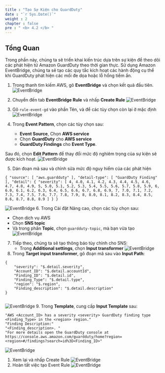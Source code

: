 ```yaml
---
title : "Tạo Sự Kiện cho GuardDuty"
date : "`r Sys.Date()`"
weight : 2
chapter : false
pre : " <b> 4.2 </b> "
---
```


## Tổng Quan
Trong phần này, chúng ta sẽ triển khai kiến trúc dựa trên sự kiện để theo dõi các phát hiện từ Amazon GuardDuty theo thời gian thực. Sử dụng Amazon EventBridge, chúng ta sẽ tạo các quy tắc kích hoạt các hành động cụ thể khi GuardDuty phát hiện các mối đe dọa hoặc lỗ hổng tiềm ẩn.

1. Trong thanh tìm kiếm AWS, gõ **EventBridge** và chọn kết quả đầu tiên.
![EventBridge](/images/4.Notification/EventBridge/4.2.1-started.jpg?width=60pc)

1. Chuyển đến tab **EventBridge Rule** và nhấp **Create Rule**
![EventBridge](/images/4.Notification/EventBridge/4.2.2.jpg?width=60pc)

1. Gõ ```rule-event-gd``` vào phần Tên, và để các tùy chọn còn lại ở mặc định
![EventBridge](/images/4.Notification/EventBridge/4.2.3.jpg?width=60pc)

1. Trong **Event Pattern**, chọn các tùy chọn sau:
   - **Event Source**, Chọn **AWS service**
   - Chọn **GuardDuty** cho **AWS service**
   - **GuardDuty Findings** cho **Event Type**.

Sau đó, chọn **Edit Pattern** để thay đổi mức độ nghiêm trọng của sự kiện sẽ được kích hoạt.
![EventBridge](/images/4.Notification/EventBridge/4.2.5.jpg?width=60pc)

5. Dán đoạn mã sau và chỉnh sửa mức độ nguy hiểm của các phát hiện
```
{ "source": [ "aws.guardduty" ], "detail-type": [ "GuardDuty Finding" ], "detail": { "severity": [ 4, 4.0, 4.1, 4.2, 4.3, 4.4, 4.5, 4.6, 4.7, 4.8, 4.9, 5, 5.0, 5.1, 5.2, 5.3, 5.4, 5.5, 5.6, 5.7, 5.8, 5.9, 6, 6.0, 6.1, 6.2, 6.3, 6.4, 6.5, 6.6, 6.7, 6.8, 6.9, 7, 7.0, 7.1, 7.2, 7.3, 7.4, 7.5, 7.6, 7.7, 7.8, 7.9, 8, 8.0, 8.1, 8.2, 8.3, 8.4, 8.5, 8.6, 8.7, 8.8, 8.9 ] } }
```
![EventBridge](/images/4.Notification/EventBridge/4.2.6.jpg?width=60pc)
6. Trong Cài đặt Nâng cao, chọn các tùy chọn sau:
   - Chọn dịch vụ AWS
   - Chọn **SNS topic**
   - Và trong phần **Topic**, chọn ```guardduty-topic```, mà bạn vừa tạo
![EventBridge](/images/4.Notification/EventBridge/4.2.7.jpg?width=60pc)  
7. Tiếp theo, chúng ta sẽ tạo thông báo tùy chỉnh cho SNS:
   - Trong **Additional settings**, chọn **Input transformer**
![EventBridge](/images/4.Notification/EventBridge/4.2.8.jpg?width=60pc)
8. Trong **Target input transformer**, gõ đoạn mã sau vào **Input Path**:
```
{
    "severity": "$.detail.severity",
    "Account_ID": "$.detail.accountId",
    "Finding_ID": "$.detail.id",
    "Finding_Type": "$.detail.type",
    "region": "$.region",
    "Finding_description": "$.detail.description"
}
                            
```
![EventBridge](/images/4.Notification/EventBridge/4.2.9.jpg?width=60pc)
9. Trong **Template**, cung cấp **Input Template** sau:
```
"AWS <Account_ID> has a severity <severity> GuardDuty finding type <Finding_Type> in the <region> region."
"Finding Description:"
"<Finding_description>. "
"For more details open the GuardDuty console at https://console.aws.amazon.com/guardduty/home?region=<region>#/findings?search=id%3D<Finding_ID>"                         
```
![EventBridge](/images/4.Notification/EventBridge/4.2.10.jpg?width=60pc)
1.  Xem lại và nhấp Create Rule
![EventBridge](/images/4.Notification/EventBridge/4.2.12.jpg?width=60pc)
1.  Hoàn tất việc tạo Event Rule
![EventBridge](/images/4.Notification/EventBridge/4.2.13.jpg?width=60pc)

